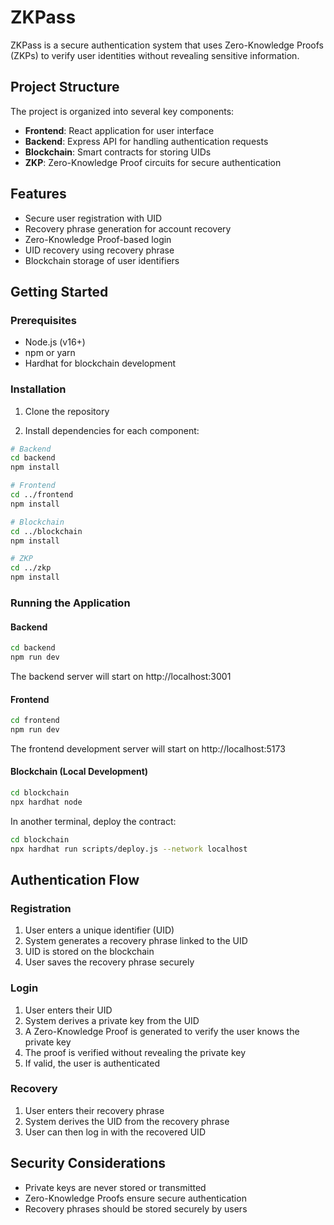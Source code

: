 # ZKPass

ZKPass is a secure authentication system that uses Zero-Knowledge Proofs (ZKPs) to verify user identities without revealing sensitive information.

## Project Structure

The project is organized into several key components:

- **Frontend**: React application for user interface
- **Backend**: Express API for handling authentication requests
- **Blockchain**: Smart contracts for storing UIDs
- **ZKP**: Zero-Knowledge Proof circuits for secure authentication

## Features

- Secure user registration with UID
- Recovery phrase generation for account recovery
- Zero-Knowledge Proof-based login
- UID recovery using recovery phrase
- Blockchain storage of user identifiers

## Getting Started

### Prerequisites

- Node.js (v16+)
- npm or yarn
- Hardhat for blockchain development

### Installation

1. Clone the repository

2. Install dependencies for each component:

```bash
# Backend
cd backend
npm install

# Frontend
cd ../frontend
npm install

# Blockchain
cd ../blockchain
npm install

# ZKP
cd ../zkp
npm install
```

### Running the Application

#### Backend

```bash
cd backend
npm run dev
```

The backend server will start on http://localhost:3001

#### Frontend

```bash
cd frontend
npm run dev
```

The frontend development server will start on http://localhost:5173

#### Blockchain (Local Development)

```bash
cd blockchain
npx hardhat node
```

In another terminal, deploy the contract:

```bash
cd blockchain
npx hardhat run scripts/deploy.js --network localhost
```

## Authentication Flow

### Registration

1. User enters a unique identifier (UID)
2. System generates a recovery phrase linked to the UID
3. UID is stored on the blockchain
4. User saves the recovery phrase securely

### Login

1. User enters their UID
2. System derives a private key from the UID
3. A Zero-Knowledge Proof is generated to verify the user knows the private key
4. The proof is verified without revealing the private key
5. If valid, the user is authenticated

### Recovery

1. User enters their recovery phrase
2. System derives the UID from the recovery phrase
3. User can then log in with the recovered UID

## Security Considerations

- Private keys are never stored or transmitted
- Zero-Knowledge Proofs ensure secure authentication
- Recovery phrases should be stored securely by users